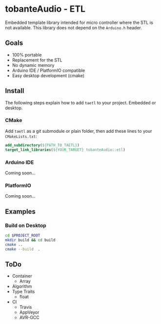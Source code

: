 # tobanteAudio - ETL

Embedded template library intended for micro controller where the STL is not available. This library does not depend on the `Arduino.h` header.

## Goals

- 100% portable
- Replacement for the STL
- No dynamic memory
- Arduino IDE / PlatformIO compatible
- Easy desktop development (cmake)

## Install

The following steps explain how to add `taetl` to your project. Embedded or desktop.

### CMake

Add `taetl` as a git submodule or plain folder, then add these lines to your `CMakeLists.txt`:

```cmake
add_subdirectory(${PATH_TO_TAETL})
target_link_libraries(${YOUR_TARGET} tobanteAudio::etl)
```

### Arduino IDE

Coming soon...

### PlatformIO

Coming soon...

## Examples

### Build on Desktop

```sh
cd $PROJECT_ROOT
mkdir build && cd build
cmake ..
cmake --build  .
```

## ToDo

- Container
  - Array
- Algorithm
- Type Traits
  - float
- CI
  - Travis
  - AppVeyor
  - AVR-GCC
